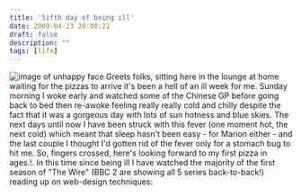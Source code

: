 ```yaml
---
title: '5ifth day of being ill'
date: 2009-04-23 20:00:21
draft: false
description: ""
tags: [life]
---
```


![image of unhappy face](/shared/2009/04/unhappy-face.jpg "unhappy-face") Greets folks, sitting here in the lounge at home waiting for the pizzas to arrive it's been a hell of an ill week for me. Sunday morning I woke early and watched some of the Chinese GP before going back to bed then re-awoke feeling really really cold and chilly despite the fact that it was a gorgeous day with lots of sun hotness and blue skies. The next days until now I have been struck with this fever (one moment hot, the next cold) which meant that sleep hasn't been easy - for Marion either - and the last couple I thought I'd gotten rid of the fever only for a stomach bug to hit me. So, fingers crossed, here's looking forward to my first pizza in ages.!. In this time since being ill I have watched the majority of the first season of "The Wire" (BBC 2 are showing all 5 series back-to-back!) reading up on web-design techniques: